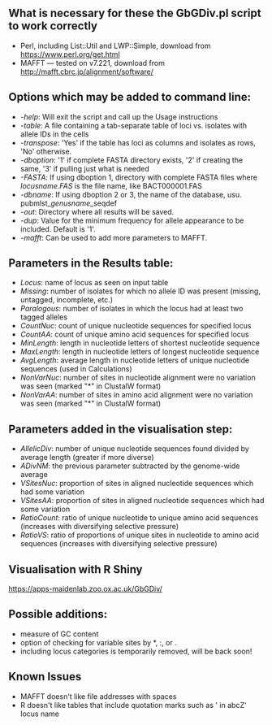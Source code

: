 ## What is necessary for these the GbGDiv.pl script to work correctly
* Perl, including List::Util and LWP::Simple, download from https://www.perl.org/get.html
* MAFFT — tested on v7.221, download from http://mafft.cbrc.jp/alignment/software/ 


## Options which may be added to command line:
* *-help*: Will exit the script and call up the Usage instructions  
* *-table*: A file containing a tab-separate table of loci vs. isolates with allele IDs in the cells  
* *-transpose*: 'Yes' if the table has loci as columns and isolates as rows, 'No' otherwise.  
* *-dboption*: '1' if complete FASTA directory exists, '2' if creating the same, '3' if pulling just what is needed  
* *-FASTA*: If using dboption 1, directory with complete FASTA files where *locusname.FAS* is the file name, like BACT000001.FAS  
* *-dbname*: If using dboption 2 or 3, the name of the database, usu. pubmlst\_*genusname*\_seqdef  
* *-out*: Directory where all results will be saved.
* *-dup*: Value for the minimum frequency for allele appearance to be included. Default is '1'.
* *-mafft*: Can be used to add more parameters to MAFFT.  


## Parameters in the Results table:
* *Locus*: name of locus as seen on input table  
* *Missing*: number of isolates for which no allele ID was present (missing, untagged, incomplete, etc.)  
* *Paralogous*: number of isolates in which the locus had at least two tagged alleles  
* *CountNuc*: count of unique nucleotide sequences for specified locus  
* *CountAA*: count of unique amino acid sequences for specified locus  
* *MinLength*: length in nucleotide letters of shortest nucleotide sequence  
* *MaxLength*: length in nucleotide letters of longest nucleotide sequence  
* *AvgLength*: average length in nucleotide letters of unique nucleotide sequences (used in Calculations)  
* *NonVarNuc*: number of sites in nucleotide alignment were no variation was seen (marked "\*" in ClustalW format)  
* *NonVarAA*: number of sites in amino acid alignment were no variation was seen (marked "\*" in ClustalW format)  


## Parameters added in the visualisation step:
* *AllelicDiv*: number of unique nucleotide sequences found divided by average length (greater if more diverse)  
* *ADivNM*: the previous parameter subtracted by the genome-wide average 
* *VSitesNuc*: proportion of sites in aligned nucleotide sequences which had some variation  
* *VSitesAA*: proportion of sites in aligned nucleotide sequences which had some variation  
* *RatioCount*: ratio of unique nucleotide to unique amino acid sequences (increases with diversifying selective pressure)  
* *RatioVS*: ratio of proportions of unique sites in nucleotide to amino acid sequences (increases with diversifying selective pressure)  


## Visualisation with R Shiny
https://apps-maidenlab.zoo.ox.ac.uk/GbGDiv/


## Possible additions:
* measure of GC content  
* option of checking for variable sites by \*, :, or .  
* including locus categories is temporarily removed, will be back soon!


## Known Issues
* MAFFT doesn't like file addresses with spaces  
* R doesn't like tables that include quotation marks such as ' in abcZ' locus name  

